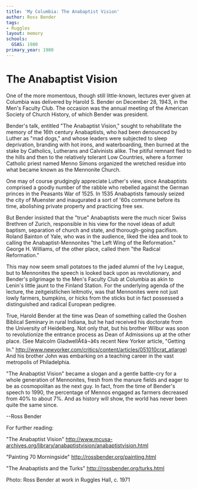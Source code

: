 ```yaml
---
title: 'My Columbia: The Anabaptist Vision'
author: Ross Bender
tags:
- Ruggles
layout: memory
schools:
  GSAS: 1980
primary_year: 1980
---
```

# The Anabaptist Vision

One of the more momentous, though still little-known, lectures ever given at Columbia was delivered by Harold S. Bender on December 28, 1943, in the Men's Faculty Club. The occasion was the annual meeting of the American Society of Church History, of which Bender was president.

Bender's talk, entitled "The Anabaptist Vision," sought to rehabilitate the memory of the 16th century Anabaptists, who had been denounced by Luther as "mad dogs," and whose leaders were subjected to sleep deprivation, branding with hot irons, and waterboarding, then burned at the stake by Catholics, Lutherans and Calvinists alike. The pitiful remnant fled to the hills and then to the relatively tolerant Low Countries, where a former Catholic priest named Menno Simons organized the wretched residue into what became known as the Mennonite Church.

One may of course grudgingly appreciate Luther's view, since Anabaptists comprised a goodly number of the rabble who rebelled against the German princes in the Peasants War of 1525. In 1535 Anabaptists famously seized the city of Muenster and inaugurated a sort of '60s commune before its time, abolishing private property and practicing free sex.

But Bender insisted that the "true" Anabaptists were the much nicer Swiss Brethren of Zurich, responsible in his view for the novel ideas of adult baptism, separation of church and state, and thorough-going pacifism. Roland Bainton of Yale, who was in the audience, liked the idea and took to calling the Anabaptist-Mennonites "the Left Wing of the Reformation." George H. Williams, of the other place, called them "the Radical Reformation."

This may now seem small potatoes to the jaded alumni of the Ivy League, but to Mennonites the speech is looked back upon as revolutionary, and Bender's pilgrimage to the Men's Faculty Club at Columbia as akin to Lenin's little jaunt to the Finland Station. For the underlying agenda of the lecture, the zeitgeistlichen leitmotiv, was that Mennonites were not just lowly farmers, bumpkins, or hicks from the sticks but in fact possessed a distinguished and radical European pedigree.

True, Harold Bender at the time was Dean of something called the Goshen Biblical Seminary in rural Indiana, but he had received his doctorate from the University of Heidelberg. Not only that, but his brother Wilbur was soon to revolutionize the entrance process as Dean of Admissions up at the other place. (See Malcolm GladwellÃ¢â¬â¢s recent New Yorker article, "Getting In." http://www.newyorker.com/critics/content/articles/051010crat_atlarge) And his brother John was embarking on a teaching career in the vast metropolis of Philadelphia.

"The Anabaptist Vision" became a slogan and a gentle battle-cry for a whole generation of Mennonites, fresh from the manure fields and eager to be as cosmopolitan as the next guy. In fact, from the time of Bender's speech to 1990, the percentage of Mennos engaged as farmers decreased from 40% to about 7%. And as history will show, the world has never been quite the same since.

--Ross Bender

For further reading:

"The Anabaptist Vision" http://www.mcusa-archives.org/library/anabaptistvision/anabaptistvision.html

"Painting 70 Morningside"  http://rossbender.org/painting.html

"The Anabaptists and the Turks" http://rossbender.org/turks.html

Photo: Ross Bender at work in Ruggles Hall, c. 1971
